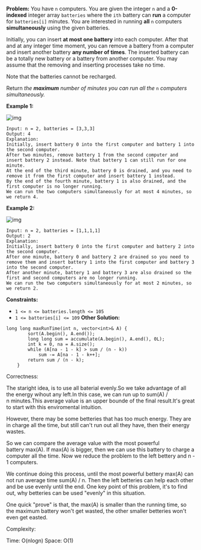 **Problem:**
You have `n` computers. You are given the integer `n` and a **0-indexed** integer array `batteries` where the `ith` battery can **run** a computer for `batteries[i]` minutes. You are interested in running **all** `n` computers **simultaneously** using the given batteries.

Initially, you can insert **at most one battery** into each computer. After that and at any integer time moment, you can remove a battery from a computer and insert another battery **any number of times**. The inserted battery can be a totally new battery or a battery from another computer. You may assume that the removing and inserting processes take no time.

Note that the batteries cannot be recharged.

Return *the **maximum** number of minutes you can run all the* `n` *computers simultaneously.*

 

**Example 1:**

![img](https://assets.leetcode.com/uploads/2022/01/06/example1-fit.png)

```
Input: n = 2, batteries = [3,3,3]
Output: 4
Explanation: 
Initially, insert battery 0 into the first computer and battery 1 into the second computer.
After two minutes, remove battery 1 from the second computer and insert battery 2 instead. Note that battery 1 can still run for one minute.
At the end of the third minute, battery 0 is drained, and you need to remove it from the first computer and insert battery 1 instead.
By the end of the fourth minute, battery 1 is also drained, and the first computer is no longer running.
We can run the two computers simultaneously for at most 4 minutes, so we return 4.
```

**Example 2:**

![img](https://assets.leetcode.com/uploads/2022/01/06/example2.png)

```
Input: n = 2, batteries = [1,1,1,1]
Output: 2
Explanation: 
Initially, insert battery 0 into the first computer and battery 2 into the second computer. 
After one minute, battery 0 and battery 2 are drained so you need to remove them and insert battery 1 into the first computer and battery 3 into the second computer. 
After another minute, battery 1 and battery 3 are also drained so the first and second computers are no longer running.
We can run the two computers simultaneously for at most 2 minutes, so we return 2.
```

 

**Constraints:**

- `1 <= n <= batteries.length <= 105`
- `1 <= batteries[i] <= 109`
**Other Solution:**
```
long long maxRunTime(int n, vector<int>& A) {
        sort(A.begin(), A.end());
        long long sum = accumulate(A.begin(), A.end(), 0L);
        int k = 0, na = A.size();
        while (A[na - 1 - k] > sum / (n - k))
            sum -= A[na - 1 - k++];
        return sum / (n - k);
    }
```
Correctness:


The staright idea, is to use all baterial evenly.So we take advantage of all the energy wihout any left.In this case, we can run up to sum(A) / n minutes.This average value is an upper bounde of the final result.It's great to start with this enviromental intuition.


However, there may be some betteries that has too much energy.
They are in charge all the time,
but still can't run out all they have,
then their energy wastes.

So we can compare the average value with the most powerful battery max(A).
If max(A) is bigger, then we can use this battery to charge a computer all the time.
Now we reduce the problem to the left bettery and n - 1 computers.

We continue doing this process,
until the most powerful bettery max(A) can not run average time sum(A) / n.
Then the left betteries can help each other and be use evenly until the end.
One key point of this problem, it's to find out, why betteries can be used "evenly" in this situation.

One quick "prove" is that, the max(A) is smaller than the running time,
so the maximum battery won't get wasted,
the other smaller betteries won't even get easted.

Complexity:

Time: O(nlogn)
Space: O(1)